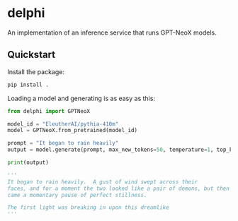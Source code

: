 # delphi
An implementation of an inference service that runs GPT-NeoX models.

## Quickstart
Install the package:

```bash
pip install .
```

Loading a model and generating is as easy as this:

```python
from delphi import GPTNeoX

model_id = "EleutherAI/pythia-410m"
model = GPTNeoX.from_pretrained(model_id)

prompt = "It began to rain heavily"
output = model.generate(prompt, max_new_tokens=50, temperature=1, top_k=50)

print(output)

'''
It began to rain heavily.  A gust of wind swept across their
faces, and for a moment the two looked like a pair of demons, but then
came a momentary pause of perfect stillness.

The first light was breaking in upon this dreamlike
'''
```

